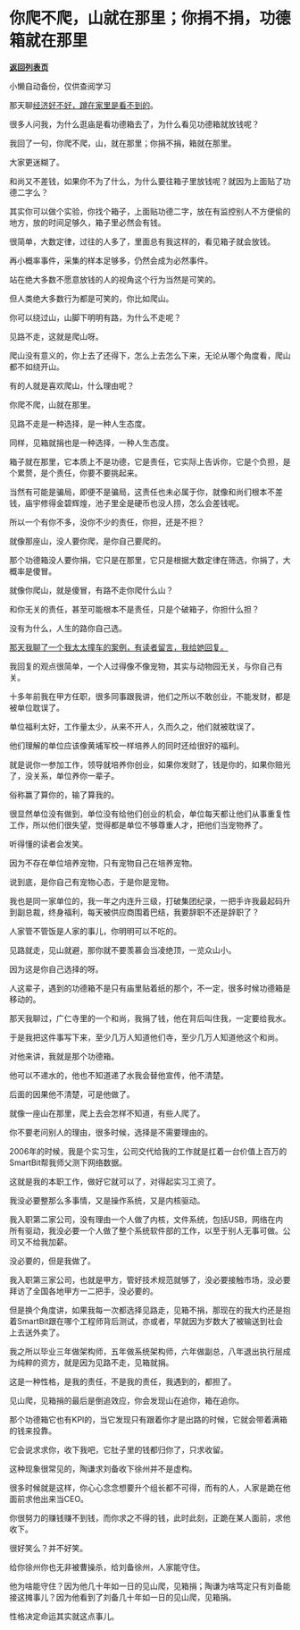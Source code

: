 # 你爬不爬，山就在那里；你捐不捐，功德箱就在那里

[**返回列表页**](/gzh/记忆承载3)

小懒自动备份，仅供查阅学习

那天聊[经济好不好，蹲在家里是看不到的](http://mp.weixin.qq.com/s?__biz=MzU0MjYwNDU2Mw==&mid=2247511685&idx=1&sn=31f6ee2f79186eba004909f576c233b1&chksm=fb1ac2f9cc6d4bef49d20d7a83a607b5f658ff232dcfd64adf929b4afc4beef1f6a0854e14c8&scene=21#wechat_redirect)。  

很多人问我，为什么逛庙是看功德箱去了，为什么看见功德箱就放钱呢？

我回了一句，你爬不爬，山，就在那里；你捐不捐，箱就在那里。  

大家更迷糊了。  

和尚又不差钱，如果你不为了什么，为什么要往箱子里放钱呢？就因为上面贴了功德二字么？  

其实你可以做个实验，你找个箱子，上面贴功德二字，放在有监控别人不方便偷的地方，放的时间足够久，箱子里必然会有钱。  

很简单，大数定律，过往的人多了，里面总有我这样的，看见箱子就会放钱。  

再小概率事件，采集的样本足够多，仍然会成为必然事件。  

站在绝大多数不愿意放钱的人的视角这个行为当然是可笑的。  

但人类绝大多数行为都是可笑的，你比如爬山。  

你可以绕过山，山脚下明明有路，为什么不走呢？  

见路不走，这就是爬山呀。  

爬山没有意义的，你上去了还得下，怎么上去怎么下来，无论从哪个角度看，爬山都不如绕开山。

有的人就是喜欢爬山，什么理由呢？  

你爬不爬，山就在那里。

见路不走是一种选择，是一种人生态度。  

同样，见箱就捐也是一种选择，一种人生态度。

箱子就在那里，它本质上不是功德，它是责任，它实际上告诉你，它是个负担，是个累赘，是个责任，你要不要挑起来。  

当然有可能是骗局，即便不是骗局，这责任也未必属于你，就像和尚们根本不差钱，庙宇修得金碧辉煌，池子里全是硬币也没人捞，怎么会差钱呢。  

所以一个有你不多，没你不少的责任，你担，还是不担？  

就像那座山，没人要你爬，是你自己要爬的。  

那个功德箱没人要你捐，它只是在那里，它只是根据大数定律在筛选，你捐了，大概率是傻冒。  

就像你爬山，就是傻冒，有路不走你爬什么山？  

和你无关的责任，甚至可能根本不是责任，只是个破箱子，你担什么担？  

没有为什么，人生的路你自己选。  

[那天我聊了一个我太太撞车的案例，有读者留言，我给她回复。](http://mp.weixin.qq.com/s?__biz=MzU0MjYwNDU2Mw==&mid=2247511690&idx=1&sn=7db9145608748480e69c582a6f07d914&chksm=fb1ac2f6cc6d4be0377406399099f1a6c79a3bed2cd121cef10ace79332fb786dfa482bf2cf3&scene=21#wechat_redirect)

我回复的观点很简单，一个人过得像不像宠物，其实与动物园无关，与你自己有关。  

十多年前我在甲方任职，很多同事跟我讲，他们之所以不敢创业，不能发财，都是被单位耽误了。  

单位福利太好，工作量太少，从来不开人，久而久之，他们就被耽误了。

他们理解的单位应该像黄埔军校一样培养人的同时还给很好的福利。  

就是说你一参加工作，领导就培养你创业，如果你发财了，钱是你的，如果你赔光了，没关系，单位养你一辈子。  

俗称赢了算你的，输了算我的。  

很显然单位没有做到，单位没有给他们创业的机会，单位每天都让他们从事重复性工作，所以他们很失望，觉得都是单位不够尊重人才，把他们当宠物养了。  

听得懂的读者会发笑。  

因为不存在单位培养宠物，只有宠物自己在培养宠物。

说到底，是你自己有宠物心态，于是你是宠物。

我也是同一家单位的，我一年之内连升三级，打破集团纪录，一把手许我最起码升到副总裁，终身福利，每天被供应商围着巴结，我要辞职不还是辞职了？  

人家管不管饭是人家的事儿，你明明可以不吃的。  

见路就走，见山就避，那你就不要羡慕会当凌绝顶，一览众山小。  

因为这是你自己选择的呀。  

人这辈子，遇到的功德箱不是只有庙里贴着纸的那个，不一定，很多时候功德箱是移动的。  

那天我聊过，广仁寺里的一个和尚，我捐了钱，他在背后叫住我，一定要给我水。

于是我把这件事写下来，至少几万人知道他们寺，至少几万人知道他这个和尚。  

对他来讲，我就是那个功德箱。  

他可以不递水的，他也不知道递了水我会替他宣传，他不清楚。  

后面的因果他不清楚，可是他做了。  

就像一座山在那里，爬上去会怎样不知道，有些人爬了。  

你不要老问别人的理由，很多时候，选择是不需要理由的。

2006年的时候，我是个实习生，公司交代给我的工作就是扛着一台价值上百万的SmartBit帮我师父测下网络数据。

这就是我的本职工作，做好它就可以了，对得起实习工资了。  

我没必要整那么多事情，又是操作系统，又是内核驱动。  

我入职第二家公司，没有理由一个人做了内核，文件系统，包括USB，网络在内所有驱动，我没必要一个人做了整个系统软件部的工作，以至于别人无事可做。公司又不给我加薪。  

没必要的，但是我做了。

我入职第三家公司，也就是甲方，管好技术规范就够了，没必要接触市场，没必要拜访了全国各地甲方一二把手，没必要的。

但是换个角度讲，如果我每一次都选择见路走，见箱不捐，那现在的我大约还是抱着SmartBit跟在哪个工程师背后测试，亦或者，早就因为岁数大了被输送到社会上去送外卖了。

我之所以毕业三年做架构师，五年做系统架构师，六年做副总，八年退出执行层成为纯粹的资方，就是因为见路不走，见箱就捐。  

这是一种性格，是我的责任，不是我的责任，我遇到的，都担了。  

见山爬，见箱捐的最后是倒追效应，你会发现山在追你，箱在追你。  

那个功德箱它也有KPI的，当它发现只有跟着你才是出路的时候，它就会带着满箱的钱来投靠。  

它会说求求你，收下我吧，它肚子里的钱都归你了，只求收留。  

这种现象很常见的，陶谦求刘备收下徐州并不是虚构。  

很多时候就是这样，你心心念念想要升个组长都不可得，而有的人，人家是跪在他面前求他出来当CEO。  

你很努力的赚钱赚不到钱，而你求之不得的钱，此时此刻，正跪在某人面前，求他收下。  

很好笑么？并不好笑。

给你徐州你也无非被曹操杀，给刘备徐州，人家能守住。  

他为啥能守住？因为他几十年如一日的见山爬，见箱捐；陶谦为啥笃定只有刘备能接这摊事儿？因为他看到了刘备几十年如一日的见山爬，见箱捐。  

性格决定命运其实就这点事儿。

